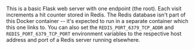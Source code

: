 This is a basic Flask web server with one endpoint (the root). Each visit
increments a hit counter stored in Redis. The Redis database isn't part of this
Docker container -- it's expected to run in a separate container which this
one links to. You can also set the `REDIS_PORT_6379_TCP_ADDR` and
`REDIS_PORT_6379_TCP_PORT` environment variables to the respective host address
and port of a Redis server running elsewhere.
